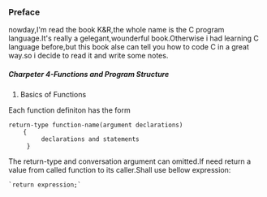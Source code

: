 ### **Preface** ###
  nowday,I'm read the book K&R,the whole name  is the C program language.It's really a gelegant,wounderful book.Otherwise i
had learning C language before,but this book alse can tell you how to code C in a great way.so i decide to read it and write 
some notes.

##### Charpeter 4-Functions and Program Structure ####
1. Basics of Functions

Each function definiton has the form
```
return-type function-name(argument declarations)
    {
         declarations and statements
     }
```     
  The return-type and conversation argument can omitted.If need return a value from called function to its caller.Shall use bellow expression:
  
    `return expression;`
